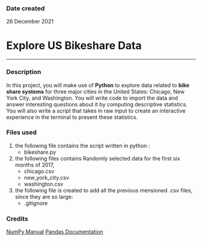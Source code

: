 
### Date created
26 December 2021

# Explore US Bikeshare Data
___

### Description
In this project, you will make use of **Python** to explore data related to **bike share systems** for three major cities in the United States: Chicago, New York City, and Washington. You will write code to import the data and answer interesting questions about it by computing descriptive statistics. You will also write a script that takes in raw input to create an interactive experience in the terminal to present these statistics.

### Files used
1. the following file contains the script written in python :
   - bikeshare.py 
2. the following files contains Randomly selected data for the first six months of 2017, 
   - chicago.csv
   - new_york_city.csv
   - washington.csv
3. the following file is created to add all the previous mensioned .csv files, since they are so large:
   - .gitignore

### Credits
[NumPy Manual](https://docs.scipy.org/doc/numpy-1.13.0/contents.html)
[Pandas Documentation](https://pandas.pydata.org/pandas-docs/stable/)


